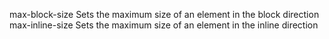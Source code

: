 max-block-size
    Sets the maximum size of an element in the block direction
max-inline-size
    Sets the maximum size of an element in the inline direction
